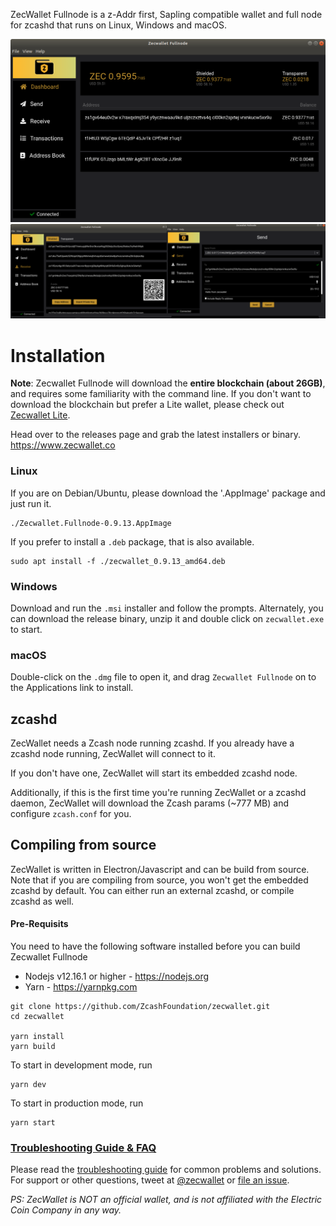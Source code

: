 ZecWallet Fullnode is a z-Addr first, Sapling compatible wallet and full node for zcashd that runs on Linux, Windows and macOS.

![Screenshot](resources/screenshot1.png?raw=true)
![Screenshots](resources/screenshot2.png?raw=true)

# Installation

**Note**: Zecwallet Fullnode will download the **entire blockchain (about 26GB)**, and requires some familiarity with the command line. If you don't want to download the blockchain but prefer a Lite wallet, please check out [Zecwallet Lite](https://www.zecwallet.co).

Head over to the releases page and grab the latest installers or binary. https://www.zecwallet.co

### Linux

If you are on Debian/Ubuntu, please download the '.AppImage' package and just run it.

```
./Zecwallet.Fullnode-0.9.13.AppImage
```

If you prefer to install a `.deb` package, that is also available.

```
sudo apt install -f ./zecwallet_0.9.13_amd64.deb
```

### Windows

Download and run the `.msi` installer and follow the prompts. Alternately, you can download the release binary, unzip it and double click on `zecwallet.exe` to start.

### macOS

Double-click on the `.dmg` file to open it, and drag `Zecwallet Fullnode` on to the Applications link to install.

## zcashd

ZecWallet needs a Zcash node running zcashd. If you already have a zcashd node running, ZecWallet will connect to it.

If you don't have one, ZecWallet will start its embedded zcashd node.

Additionally, if this is the first time you're running ZecWallet or a zcashd daemon, ZecWallet will download the Zcash params (~777 MB) and configure `zcash.conf` for you.

## Compiling from source

ZecWallet is written in Electron/Javascript and can be build from source. Note that if you are compiling from source, you won't get the embedded zcashd by default. You can either run an external zcashd, or compile zcashd as well.

#### Pre-Requisits

You need to have the following software installed before you can build Zecwallet Fullnode

- Nodejs v12.16.1 or higher - https://nodejs.org
- Yarn - https://yarnpkg.com

```
git clone https://github.com/ZcashFoundation/zecwallet.git
cd zecwallet

yarn install
yarn build
```

To start in development mode, run

```
yarn dev
```

To start in production mode, run

```
yarn start
```

### [Troubleshooting Guide & FAQ](https://github.com/ZcashFoundation/zecwallet/wiki/Troubleshooting-&-FAQ)

Please read the [troubleshooting guide](https://docs.zecwallet.co/troubleshooting/) for common problems and solutions.
For support or other questions, tweet at [@zecwallet](https://twitter.com/zecwallet) or [file an issue](https://github.com/ZcashFoundation/zecwallet/issues).

_PS: ZecWallet is NOT an official wallet, and is not affiliated with the Electric Coin Company in any way._
